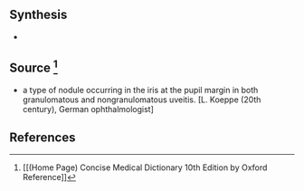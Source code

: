 ## Synthesis
- 
## Source [^1]
- a type of nodule occurring in the iris at the pupil margin in both granulomatous and nongranulomatous uveitis. \[L. Koeppe (20th century), German ophthalmologist]
## References

[^1]: [[(Home Page) Concise Medical Dictionary 10th Edition by Oxford Reference]]